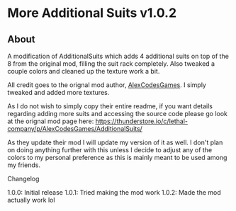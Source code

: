 
# More Additional Suits v1.0.2
## About
A modification of AdditionalSuits which adds 4 additional suits on top of the 8 from the original mod, filling the suit rack completely. Also tweaked a couple colors and cleaned up the texture work a bit.

All credit goes to the orignal mod author, [AlexCodesGames](https://twitter.com/AlexCodesGames). I simply tweaked and added more textures.

As I do not wish to simply copy their entire readme, if you want details regarding adding more suits and accessing the source code please go look at the orignal mod page here: https://thunderstore.io/c/lethal-company/p/AlexCodesGames/AdditionalSuits/

As they update their mod I will update my version of it as well. I don't plan on doing anything further with this unless I decide to adjust any of the colors to my personal preference as this is mainly meant to be used among my friends.

Changelog

1.0.0: Initial release
1.0.1: Tried making the mod work
1.0.2: Made the mod actually work lol